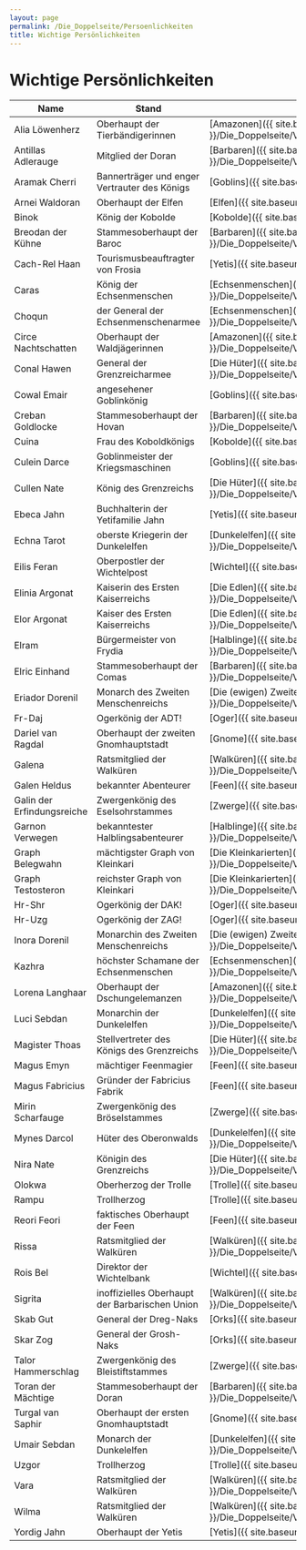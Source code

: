 ```yaml
---
layout: page
permalink: /Die_Doppelseite/Persoenlichkeiten
title: Wichtige Persönlichkeiten
---
```


# Wichtige Persönlichkeiten

<table>
<thead>
<tr><th>Name</th><th>Stand</th><th>Rasse / Volk</th><th>RIP</th></tr>
</thead>
<tbody>
<tr><td>Alia Löwenherz</td><td>Oberhaupt der Tierbändigerinnen</td><td>[Amazonen]({{ site.baseurl }}/Die_Doppelseite/Völker/Menschen/Amazonen/)</td><td> </td></tr>
<tr><td>Antillas Adlerauge</td><td>Mitglied der Doran</td><td>[Barbaren]({{ site.baseurl }}/Die_Doppelseite/Völker/Menschen/Barbarischeunion/Barbaren)</td><td> </td></tr>
<tr><td>Aramak Cherri</td><td>Bannerträger und enger Vertrauter des Königs</td><td>[Goblins]({{ site.baseurl }}/Die_Doppelseite/Völker/Böse/Goblins/)</td><td> </td></tr>
<tr><td>Arnei Waldoran</td><td>Oberhaupt der Elfen</td><td>[Elfen]({{ site.baseurl }}/Die_Doppelseite/Völker/Gute/Elfen/)</td><td> </td></tr>
<tr><td>Binok</td><td>König der Kobolde</td><td>[Kobolde]({{ site.baseurl }}/Die_Doppelseite/Völker/Gute/Kobolde/)</td><td> </td></tr>
<tr><td>Breodan der Kühne</td><td>Stammesoberhaupt der Baroc</td><td>[Barbaren]({{ site.baseurl }}/Die_Doppelseite/Völker/Menschen/Barbarischeunion/Barbaren)</td><td> </td></tr>
<tr><td>Cach-Rel Haan</td><td>Tourismusbeauftragter von Frosia</td><td>[Yetis]({{ site.baseurl }}/Die_Doppelseite/Völker/Gute/Yetis/)</td><td> </td></tr>
<tr><td>Caras</td><td>König der Echsenmenschen</td><td>[Echsenmenschen]({{ site.baseurl }}/Die_Doppelseite/Völker/Böse/Echsenmenschen/)</td><td> </td></tr>
<tr><td>Choqun</td><td>der General der Echsenmenschenarmee</td><td>[Echsenmenschen]({{ site.baseurl }}/Die_Doppelseite/Völker/Böse/Echsenmenschen/)</td><td> </td></tr>
<tr><td>Circe Nachtschatten</td><td>Oberhaupt der Waldjägerinnen</td><td>[Amazonen]({{ site.baseurl }}/Die_Doppelseite/Völker/Menschen/Amazonen/)</td><td> </td></tr>
<tr><td>Conal Hawen</td><td>General der Grenzreicharmee</td><td>[Die Hüter]({{ site.baseurl }}/Die_Doppelseite/Völker/Menschen/Hueter/)</td><td> </td></tr>
<tr><td>Cowal Emair</td><td>angesehener Goblinkönig</td><td>[Goblins]({{ site.baseurl }}/Die_Doppelseite/Völker/Böse/Goblins/)</td><td> </td></tr>
<tr><td>Creban Goldlocke</td><td>Stammesoberhaupt der Hovan</td><td>[Barbaren]({{ site.baseurl }}/Die_Doppelseite/Völker/Menschen/Barbarischeunion/Barbaren)</td><td> </td></tr>
<tr><td>Cuina</td><td>Frau des Koboldkönigs</td><td>[Kobolde]({{ site.baseurl }}/Die_Doppelseite/Völker/Gute/Kobolde/)</td><td> </td></tr>
<tr><td>Culein Darce</td><td>Goblinmeister der Kriegsmaschinen</td><td>[Goblins]({{ site.baseurl }}/Die_Doppelseite/Völker/Böse/Goblins/)</td><td> </td></tr>
<tr><td>Cullen Nate</td><td>König des Grenzreichs</td><td>[Die Hüter]({{ site.baseurl }}/Die_Doppelseite/Völker/Menschen/Hueter/)</td><td> </td></tr>
<tr><td>Ebeca Jahn</td><td>Buchhalterin der Yetifamilie Jahn</td><td>[Yetis]({{ site.baseurl }}/Die_Doppelseite/Völker/Gute/Yetis/)</td><td> </td></tr>
<tr><td>Echna Tarot</td><td>oberste Kriegerin der Dunkelelfen</td><td>[Dunkelelfen]({{ site.baseurl }}/Die_Doppelseite/Völker/Böse/Dunkelelfen/)</td><td> </td></tr>
<tr><td>Eilis Feran</td><td>Oberpostler der Wichtelpost</td><td>[Wichtel]({{ site.baseurl }}/Die_Doppelseite/Völker/Gute/Wichtel/)</td><td> </td></tr>
<tr><td>Elinia Argonat</td><td>Kaiserin des Ersten Kaiserreichs</td><td>[Die Edlen]({{ site.baseurl }}/Die_Doppelseite/Völker/Menschen/Edle/)</td><td> </td></tr>
<tr><td>Elor Argonat</td><td>Kaiser des Ersten Kaiserreichs</td><td>[Die Edlen]({{ site.baseurl }}/Die_Doppelseite/Völker/Menschen/Edle/)</td><td> </td></tr>
<tr><td>Elram</td><td>Bürgermeister von Frydia</td><td>[Halblinge]({{ site.baseurl }}/Die_Doppelseite/Völker/Gute/Halblinge/)</td><td> </td></tr>
<tr><td>Elric Einhand</td><td>Stammesoberhaupt der Comas</td><td>[Barbaren]({{ site.baseurl }}/Die_Doppelseite/Völker/Menschen/Barbarischeunion/Barbaren)</td><td> </td></tr>
<tr><td>Eriador Dorenil</td><td>Monarch des Zweiten Menschenreichs</td><td>[Die (ewigen) Zweiten]({{ site.baseurl }}/Die_Doppelseite/Völker/Menschen/Ewigezweiten/)</td><td> </td></tr>
<tr><td>Fr-Daj</td><td>Ogerkönig der ADT!</td><td>[Oger]({{ site.baseurl }}/Die_Doppelseite/Völker/Böse/Oger/)</td><td> </td></tr>
<tr><td>Dariel van Ragdal</td><td>Oberhaupt der zweiten Gnomhauptstadt</td><td>[Gnome]({{ site.baseurl }}/Die_Doppelseite/Völker/Gute/Gnome/)</td><td> </td></tr>
<tr><td>Galena</td><td>Ratsmitglied der Walküren</td><td>[Walküren]({{ site.baseurl }}/Die_Doppelseite/Völker/Menschen/Barbarischeunion/Walkueren)</td><td> </td></tr>
<tr><td>Galen Heldus</td><td>bekannter Abenteurer</td><td>[Feen]({{ site.baseurl }}/Die_Doppelseite/Völker/Gute/Feen/)</td><td> </td></tr>
<tr><td>Galin der Erfindungsreiche</td><td>Zwergenkönig des Eselsohrstammes</td><td>[Zwerge]({{ site.baseurl }}/Die_Doppelseite/Völker/Gute/Zwerge/)</td><td> </td></tr>
<tr><td>Garnon Verwegen</td><td>bekanntester Halblingsabenteurer</td><td>[Halblinge]({{ site.baseurl }}/Die_Doppelseite/Völker/Gute/Halblinge/)</td><td>x</td></tr>
<tr><td>Graph Belegwahn</td><td>mächtigster Graph von Kleinkari</td><td>[Die Kleinkarierten]({{ site.baseurl }}/Die_Doppelseite/Völker/Menschen/Kleinkarierten/)</td><td> </td></tr>
<tr><td>Graph Testosteron</td><td>reichster Graph von Kleinkari</td><td>[Die Kleinkarierten]({{ site.baseurl }}/Die_Doppelseite/Völker/Menschen/Kleinkarierten/)</td><td> </td></tr>
<tr><td>Hr-Shr</td><td>Ogerkönig der DAK!</td><td>[Oger]({{ site.baseurl }}/Die_Doppelseite/Völker/Böse/Oger/)</td><td> </td></tr>
<tr><td>Hr-Uzg</td><td>Ogerkönig der ZAG!</td><td>[Oger]({{ site.baseurl }}/Die_Doppelseite/Völker/Böse/Oger/)</td><td> </td></tr>
<tr><td>Inora Dorenil</td><td>Monarchin des Zweiten Menschenreichs</td><td>[Die (ewigen) Zweiten]({{ site.baseurl }}/Die_Doppelseite/Völker/Menschen/Ewigezweiten/)</td><td> </td></tr>
<tr><td>Kazhra</td><td>höchster Schamane der Echsenmenschen</td><td>[Echsenmenschen]({{ site.baseurl }}/Die_Doppelseite/Völker/Böse/Echsenmenschen/)</td><td> </td></tr>
<tr><td>Lorena Langhaar</td><td>Oberhaupt der Dschungelemanzen</td><td>[Amazonen]({{ site.baseurl }}/Die_Doppelseite/Völker/Menschen/Amazonen/)</td><td> </td></tr>
<tr><td>Luci Sebdan</td><td>Monarchin der Dunkelelfen</td><td>[Dunkelelfen]({{ site.baseurl }}/Die_Doppelseite/Völker/Böse/Dunkelelfen/)</td><td> </td></tr>
<tr><td>Magister Thoas</td><td>Stellvertreter des Königs des Grenzreichs</td><td>[Die Hüter]({{ site.baseurl }}/Die_Doppelseite/Völker/Menschen/Hueter/)</td><td> </td></tr>
<tr><td>Magus Emyn</td><td>mächtiger Feenmagier</td><td>[Feen]({{ site.baseurl }}/Die_Doppelseite/Völker/Gute/Feen/)</td><td> </td></tr>
<tr><td>Magus Fabricius</td><td>Gründer der Fabricius Fabrik</td><td>[Feen]({{ site.baseurl }}/Die_Doppelseite/Völker/Gute/Feen/)</td><td>x</td></tr>
<tr><td>Mirin Scharfauge</td><td>Zwergenkönig des Bröselstammes</td><td>[Zwerge]({{ site.baseurl }}/Die_Doppelseite/Völker/Gute/Zwerge/)</td><td> </td></tr>
<tr><td>Mynes Darcol</td><td>Hüter des Oberonwalds</td><td>[Dunkelelfen]({{ site.baseurl }}/Die_Doppelseite/Völker/Böse/Dunkelelfen/)</td><td> </td></tr>
<tr><td>Nira Nate</td><td>Königin des Grenzreichs</td><td>[Die Hüter]({{ site.baseurl }}/Die_Doppelseite/Völker/Menschen/Hueter/)</td><td> </td></tr>
<tr><td>Olokwa</td><td>Oberherzog der Trolle</td><td>[Trolle]({{ site.baseurl }}/Die_Doppelseite/Völker/Böse/Trolle/)</td><td> </td></tr>
<tr><td>Rampu</td><td>Trollherzog</td><td>[Trolle]({{ site.baseurl }}/Die_Doppelseite/Völker/Böse/Trolle/)</td><td> </td></tr>
<tr><td>Reori Feori</td><td>faktisches Oberhaupt der Feen</td><td>[Feen]({{ site.baseurl }}/Die_Doppelseite/Völker/Gute/Feen/)</td><td> </td></tr>
<tr><td>Rissa</td><td>Ratsmitglied der Walküren</td><td>[Walküren]({{ site.baseurl }}/Die_Doppelseite/Völker/Menschen/Barbarischeunion/Walkueren)</td><td> </td></tr>
<tr><td>Rois Bel</td><td>Direktor der Wichtelbank</td><td>[Wichtel]({{ site.baseurl }}/Die_Doppelseite/Völker/Gute/Wichtel/)</td><td> </td></tr>
<tr><td>Sigrita</td><td>inoffizielles Oberhaupt der Barbarischen Union</td><td>[Walküren]({{ site.baseurl }}/Die_Doppelseite/Völker/Menschen/Barbarischeunion/Walkueren)</td><td> </td></tr>
<tr><td>Skab Gut</td><td>General der Dreg-Naks</td><td>[Orks]({{ site.baseurl }}/Die_Doppelseite/Völker/Böse/Orks/)</td><td> </td></tr>
<tr><td>Skar Zog</td><td>General der Grosh-Naks</td><td>[Orks]({{ site.baseurl }}/Die_Doppelseite/Völker/Böse/Orks/)</td><td> </td></tr>
<tr><td>Talor Hammerschlag</td><td>Zwergenkönig des Bleistiftstammes</td><td>[Zwerge]({{ site.baseurl }}/Die_Doppelseite/Völker/Gute/Zwerge/)</td><td> </td></tr>
<tr><td>Toran der Mächtige</td><td>Stammesoberhaupt der Doran</td><td>[Barbaren]({{ site.baseurl }}/Die_Doppelseite/Völker/Menschen/Barbarischeunion/Barbaren)</td><td> </td></tr>
<tr><td>Turgal van Saphir</td><td>Oberhaupt der ersten Gnomhauptstadt</td><td>[Gnome]({{ site.baseurl }}/Die_Doppelseite/Völker/Gute/Gnome/)</td><td> </td></tr>
<tr><td>Umair Sebdan</td><td>Monarch der Dunkelelfen</td><td>[Dunkelelfen]({{ site.baseurl }}/Die_Doppelseite/Völker/Böse/Dunkelelfen/)</td><td> </td></tr>
<tr><td>Uzgor</td><td>Trollherzog</td><td>[Trolle]({{ site.baseurl }}/Die_Doppelseite/Völker/Böse/Trolle/)</td><td> </td></tr>
<tr><td>Vara</td><td>Ratsmitglied der Walküren</td><td>[Walküren]({{ site.baseurl }}/Die_Doppelseite/Völker/Menschen/Barbarischeunion/Walkueren)</td><td> </td></tr>
<tr><td>Wilma</td><td>Ratsmitglied der Walküren</td><td>[Walküren]({{ site.baseurl }}/Die_Doppelseite/Völker/Menschen/Barbarischeunion/Walkueren)</td><td> </td></tr>
<tr><td>Yordig Jahn</td><td>Oberhaupt der Yetis</td><td>[Yetis]({{ site.baseurl }}/Die_Doppelseite/Völker/Gute/Yetis/)</td><td> </td></tr>
</tbody>
</table>
